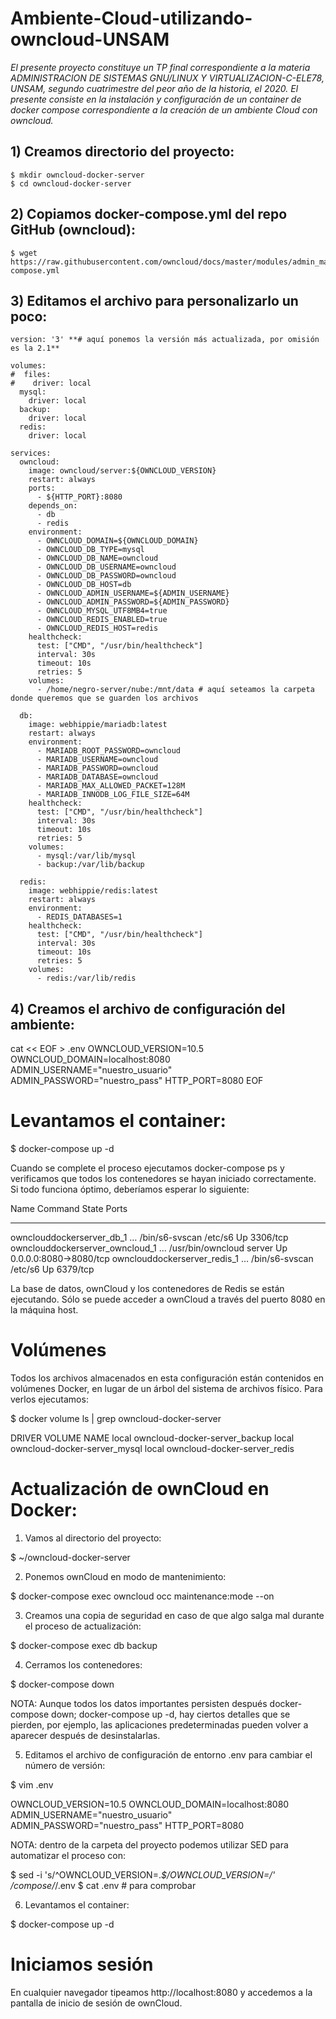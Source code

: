 # Ambiente-Cloud-utilizando-owncloud-UNSAM

_El presente proyecto constituye un TP final correspondiente a la materia ADMINISTRACION DE SISTEMAS GNU/LINUX Y VIRTUALIZACION-C-ELE78, UNSAM, segundo cuatrimestre del peor año de la historia, el 2020. El presente consiste en la instalación y configuración de un container de docker compose correspondiente a la creación de un ambiente Cloud con owncloud._

## 1) Creamos directorio del proyecto:

```
$ mkdir owncloud-docker-server
$ cd owncloud-docker-server
```
## 2) Copiamos docker-compose.yml del repo GitHub (owncloud):
```
$ wget https://raw.githubusercontent.com/owncloud/docs/master/modules/admin_manual/examples/installation/docker/docker-compose.yml
```
## 3) Editamos el archivo para personalizarlo un poco:

```
version: '3' **# aquí ponemos la versión más actualizada, por omisión es la 2.1**

volumes:
#  files:
#    driver: local
  mysql:
    driver: local
  backup:
    driver: local
  redis:
    driver: local

services:
  owncloud:
    image: owncloud/server:${OWNCLOUD_VERSION}
    restart: always
    ports:
      - ${HTTP_PORT}:8080
    depends_on:
      - db
      - redis
    environment:
      - OWNCLOUD_DOMAIN=${OWNCLOUD_DOMAIN}
      - OWNCLOUD_DB_TYPE=mysql
      - OWNCLOUD_DB_NAME=owncloud
      - OWNCLOUD_DB_USERNAME=owncloud
      - OWNCLOUD_DB_PASSWORD=owncloud
      - OWNCLOUD_DB_HOST=db
      - OWNCLOUD_ADMIN_USERNAME=${ADMIN_USERNAME}
      - OWNCLOUD_ADMIN_PASSWORD=${ADMIN_PASSWORD}
      - OWNCLOUD_MYSQL_UTF8MB4=true
      - OWNCLOUD_REDIS_ENABLED=true
      - OWNCLOUD_REDIS_HOST=redis
    healthcheck:
      test: ["CMD", "/usr/bin/healthcheck"]
      interval: 30s
      timeout: 10s
      retries: 5
    volumes:
      - /home/negro-server/nube:/mnt/data # aquí seteamos la carpeta donde queremos que se guarden los archivos

  db:
    image: webhippie/mariadb:latest
    restart: always
    environment:
      - MARIADB_ROOT_PASSWORD=owncloud
      - MARIADB_USERNAME=owncloud
      - MARIADB_PASSWORD=owncloud
      - MARIADB_DATABASE=owncloud
      - MARIADB_MAX_ALLOWED_PACKET=128M
      - MARIADB_INNODB_LOG_FILE_SIZE=64M
    healthcheck:
      test: ["CMD", "/usr/bin/healthcheck"]
      interval: 30s
      timeout: 10s
      retries: 5
    volumes:
      - mysql:/var/lib/mysql
      - backup:/var/lib/backup

  redis:
    image: webhippie/redis:latest
    restart: always
    environment:
      - REDIS_DATABASES=1
    healthcheck:
      test: ["CMD", "/usr/bin/healthcheck"]
      interval: 30s
      timeout: 10s
      retries: 5
    volumes:
      - redis:/var/lib/redis
```

## 4) Creamos el archivo de configuración del ambiente:

cat << EOF > .env
OWNCLOUD_VERSION=10.5
OWNCLOUD_DOMAIN=localhost:8080
ADMIN_USERNAME="nuestro_usuario"
ADMIN_PASSWORD="nuestro_pass"
HTTP_PORT=8080
EOF

# Levantamos el container:

$ docker-compose up -d

Cuando se complete el proceso ejecutamos docker-compose ps y verificamos que todos los contenedores se hayan iniciado correctamente. Si todo funciona óptimo, deberíamos esperar lo siguiente:

Name                              Command                     State   Ports
__________________________________________________________________________________________
ownclouddockerserver_db_1         … /bin/s6-svscan /etc/s6    Up      3306/tcp
ownclouddockerserver_owncloud_1   … /usr/bin/owncloud server  Up      0.0.0.0:8080->8080/tcp
ownclouddockerserver_redis_1      … /bin/s6-svscan /etc/s6    Up      6379/tcp

La base de datos, ownCloud y los contenedores de Redis se están ejecutando. Sólo se puede acceder a ownCloud a través del puerto 8080 en la máquina host.

# Volúmenes

Todos los archivos almacenados en esta configuración están contenidos en volúmenes Docker, en lugar de un árbol del sistema de archivos físico. Para verlos ejecutamos:

$ docker volume ls | grep owncloud-docker-server

DRIVER              VOLUME NAME
local               owncloud-docker-server_backup
local               owncloud-docker-server_mysql
local               owncloud-docker-server_redis

# Actualización de ownCloud en Docker:

1) Vamos al directorio del proyecto:

$ ~/owncloud-docker-server 

2) Ponemos ownCloud en modo de mantenimiento:

$ docker-compose exec owncloud occ maintenance:mode --on

3) Creamos una copia de seguridad en caso de que algo salga mal durante el proceso de actualización:

$ docker-compose exec db backup

4) Cerramos los contenedores:

$ docker-compose down

NOTA: Aunque todos los datos importantes persisten después docker-compose down; docker-compose up -d, hay ciertos detalles que se pierden, por ejemplo, las aplicaciones predeterminadas pueden volver a aparecer después de desinstalarlas.

5) Editamos el archivo de configuración de entorno .env para cambiar el número de versión:

$ vim .env

OWNCLOUD_VERSION=10.5
OWNCLOUD_DOMAIN=localhost:8080
ADMIN_USERNAME="nuestro_usuario"
ADMIN_PASSWORD="nuestro_pass"
HTTP_PORT=8080

NOTA: dentro de la carpeta del proyecto podemos utilizar SED para automatizar el proceso con: 

$ sed -i 's/^OWNCLOUD_VERSION=.*$/OWNCLOUD_VERSION=<newVersion>/' /compose/*/.env
$ cat .env # para comprobar

6) Levantamos el container: 

$ docker-compose up -d

# Iniciamos sesión

En cualquier navegador tipeamos http://localhost:8080 y accedemos a la pantalla de inicio de sesión de ownCloud.

